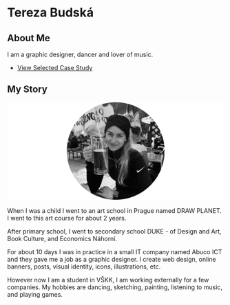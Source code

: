 # Tereza Budská

## About Me

I am a graphic designer, dancer and lover of music.

- [View Selected Case Study](case-study.md) <!-- A link to your case study -->

## My Story

![Alt text description.](me.jpg)

When I was a child I went to an art school in Prague named DRAW PLANET. I went to this art course for about 2 years. 

After primary school, I went to secondary school DUKE - of Design and Art, Book Culture, and Economics Náhorní. 

For about 10 days I was in practice in a small IT company named Abuco ICT and they gave me a job as a graphic designer. I create web design, online banners, posts, visual identity, icons, illustrations, etc.

However now I am a student in VŠKK, I am working externally for a few companies. My hobbies are dancing, sketching, painting, listening to music, and playing games. 
